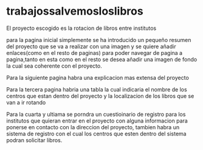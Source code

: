 # trabajossalvemosloslibros
El proyecto escogido es la rotacion de libros entre institutos

para la pagina inicial simplemente se ha introducido un pequeño resumen del proyecto que se va a realizar con una imagen y se quiere añadir enlaces(como en el resto de paginas) para poder navegar de pagina a pagina,tanto en esta como en el resto se desea añadir una imagen de fondo la cual sea coherente con el proyecto.

Para la siguiente pagina habra una explicacion mas extensa del proyecto

Para la tercera pagina habria una tabla la cual indicaria el nombre de los centros que estan dentro del proyecto y la localizacion de los libros que se van a ir rotando

Para la cuarta y ultiama se porndra un cuestioinario de registro para los institutos que quieran entrar en el proyecto con alguna informacion para ponerse en contacto con la direccion del proyecto, tambien habra un sistema de registro con el cual los centros que esten dentro del sistema podran solicitar libros.
